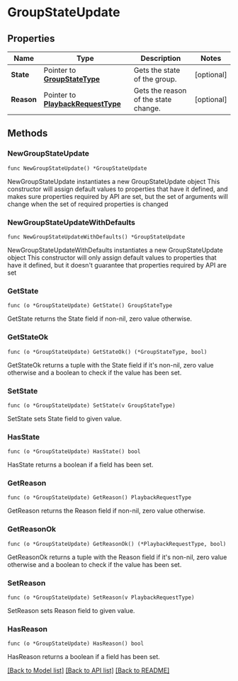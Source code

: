# GroupStateUpdate

## Properties

Name | Type | Description | Notes
------------ | ------------- | ------------- | -------------
**State** | Pointer to [**GroupStateType**](GroupStateType.md) | Gets the state of the group. | [optional] 
**Reason** | Pointer to [**PlaybackRequestType**](PlaybackRequestType.md) | Gets the reason of the state change. | [optional] 

## Methods

### NewGroupStateUpdate

`func NewGroupStateUpdate() *GroupStateUpdate`

NewGroupStateUpdate instantiates a new GroupStateUpdate object
This constructor will assign default values to properties that have it defined,
and makes sure properties required by API are set, but the set of arguments
will change when the set of required properties is changed

### NewGroupStateUpdateWithDefaults

`func NewGroupStateUpdateWithDefaults() *GroupStateUpdate`

NewGroupStateUpdateWithDefaults instantiates a new GroupStateUpdate object
This constructor will only assign default values to properties that have it defined,
but it doesn't guarantee that properties required by API are set

### GetState

`func (o *GroupStateUpdate) GetState() GroupStateType`

GetState returns the State field if non-nil, zero value otherwise.

### GetStateOk

`func (o *GroupStateUpdate) GetStateOk() (*GroupStateType, bool)`

GetStateOk returns a tuple with the State field if it's non-nil, zero value otherwise
and a boolean to check if the value has been set.

### SetState

`func (o *GroupStateUpdate) SetState(v GroupStateType)`

SetState sets State field to given value.

### HasState

`func (o *GroupStateUpdate) HasState() bool`

HasState returns a boolean if a field has been set.

### GetReason

`func (o *GroupStateUpdate) GetReason() PlaybackRequestType`

GetReason returns the Reason field if non-nil, zero value otherwise.

### GetReasonOk

`func (o *GroupStateUpdate) GetReasonOk() (*PlaybackRequestType, bool)`

GetReasonOk returns a tuple with the Reason field if it's non-nil, zero value otherwise
and a boolean to check if the value has been set.

### SetReason

`func (o *GroupStateUpdate) SetReason(v PlaybackRequestType)`

SetReason sets Reason field to given value.

### HasReason

`func (o *GroupStateUpdate) HasReason() bool`

HasReason returns a boolean if a field has been set.


[[Back to Model list]](../README.md#documentation-for-models) [[Back to API list]](../README.md#documentation-for-api-endpoints) [[Back to README]](../README.md)


